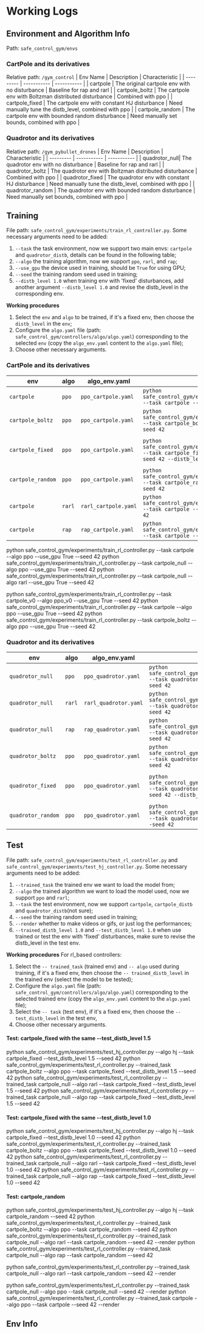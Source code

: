 # Working Logs

## Environment and Algorithm Info
Path: `safe_control_gym/envs`
### CartPole and its derivatives
Relative path: `/gym_control`
| Env Name  | Description | Characteristic | 
| --------- | ----------- |  ----------- |
| cartpole  | The original cartpole env with no disturbance | Baseline for rap and rarl | 
| cartpole_boltz | The cartpole env with Boltzman distributed disturbance | Combined with ppo |
| cartpole_fixed | The cartpole env with constant HJ disturbance | Need manually tune the distb_level, combined with ppo | 
| cartpole_random | The cartpole env with bounded random disturbance | Need manually set bounds, combined with ppo | 

### Quadrotor and its derivatives
Relative path: `/gym_pybullet_drones`
| Env Name  | Description | Characteristic | 
| --------- | ----------- |  ----------- |
| quadrotor_null| The quadrotor env with no disturbance | Baseline for rap and rarl |
| quadrotor_boltz | The quadrotor env with Boltzman distributed disturbance | Combined with ppo | 
| quadrotor_fixed | The quadrotor env with constant HJ disturbance | Need manually tune the distb_level, combined with ppo |
| quadrotor_random | The quadrotor env with bounded random disturbance | Need manually set bounds, combined with ppo | 


## Training
File path:  `safe_control_gym/experiments/train_rl_controller.py`. 
Some necessary arguments need to be added: 
1. `--task` the task environment, now we support two main envs: `cartpole` and `quadrotor_distb`, details can be found in the following table;
2. `--algo` the training algorithm, now we support `ppo`, `rarl`, and `rap`;
3. `--use_gpu` the device used in training, should be `True` for using GPU;
4. `--seed` the training random seed used in training;
5. `--distb_level 1.0` when training env with 'fixed' disturbances, add another argument `--distb_level 1.0` and revise the distb_level in the corresponding env.

**Working procedures**
1. Select the `env` and `algo` to be trained, if it's a fixed env, then choose the `distb_level` in the `env`;
2. Configure the `algo.yaml` file (path: `safe_control_gym/controllers/algo/algo.yaml`) corresponding to the selected `env` (copy the `algo_env.yaml` content to the `algo.yaml` file);
3. Choose other necessary arguments. 

### CartPole and its derivatives
| env | algo  | algo_env.yaml | commands | else
| --------- | ----------- |  ----------- | ----------- | ----------- |
| `cartpole`| `ppo` | `ppo_cartpole.yaml` | `python safe_control_gym/experiments/train_rl_controller.py --task cartpole --algo ppo --use_gpu True --seed 42` | Baseline0 |
| `cartpole_boltz`| `ppo` | `ppo_cartpole.yaml` | `python safe_control_gym/experiments/train_rl_controller.py --task cartpole_boltz --algo ppo --use_gpu True --seed 42` | Our proposed method |
| `cartpole_fixed`| `ppo` | `ppo_cartpole.yaml` | `python safe_control_gym/experiments/train_rl_controller.py --task cartpole_fixed --algo ppo --use_gpu True --seed 42 --distb_level 1.0` | Baseline3, take care of the distb_level |
| `cartpole_random`| `ppo` | `ppo_cartpole.yaml` | `python safe_control_gym/experiments/train_rl_controller.py --task cartpole_random --algo ppo --use_gpu True --seed 42` | Baseline4 (not trained)|
| `cartpole`| `rarl` | `rarl_cartpole.yaml` | `python safe_control_gym/experiments/train_rl_controller.py --task cartpole --algo rarl --use_gpu True --seed 42` | Baseline1 |
| `cartpole`| `rap` | `rap_cartpole.yaml` | `python safe_control_gym/experiments/train_rl_controller.py --task cartpole --algo rap --use_gpu True --seed 42` | Baseline2 |


python safe_control_gym/experiments/train_rl_controller.py --task cartpole --algo ppo --use_gpu True --seed 42
python safe_control_gym/experiments/train_rl_controller.py --task cartpole_null --algo ppo --use_gpu True --seed 42
python safe_control_gym/experiments/train_rl_controller.py --task cartpole_null --algo rarl --use_gpu True --seed 42

python safe_control_gym/experiments/train_rl_controller.py --task cartpole_v0 --algo ppo_v0 --use_gpu True --seed 42
python safe_control_gym/experiments/train_rl_controller.py --task cartpole --algo ppo --use_gpu True --seed 42
python safe_control_gym/experiments/train_rl_controller.py --task cartpole_boltz --algo ppo --use_gpu True --seed 42

### Quadrotor and its derivatives
| env | algo  | algo_env.yaml | commands | else
| --------- | ----------- |  ----------- | ----------- | ----------- |
| `quadrotor_null`| `ppo` | `ppo_quadrotor.yaml` | `python safe_control_gym/experiments/train_rl_controller.py --task quadrotor_null --algo ppo --use_gpu True --seed 42` | Baseline0 |
| `quadrotor_null`| `rarl` | `rarl_quadrotor.yaml` | `python safe_control_gym/experiments/train_rl_controller.py --task quadrotor_null --algo rarl --use_gpu True --seed 42` | Baseline1 |
| `quadrotor_null`| `rap` | `rap_quadrotor.yaml` | `python safe_control_gym/experiments/train_rl_controller.py --task quadrotor_null --algo rap --use_gpu True --seed 42` | Baseline2 |
| `quadrotor_boltz`| `ppo` | `ppo_quadrotor.yaml` | `python safe_control_gym/experiments/train_rl_controller.py --task quadrotor_boltz --algo ppo --use_gpu True --seed 42` | Our proposed method |
| `quadrotor_fixed`| `ppo` | `ppo_quadrotor.yaml` | `python safe_control_gym/experiments/train_rl_controller.py --task quadrotor_fixed --algo ppo --use_gpu True --seed 42 --distb_level 1.0` | Baseline4, take care of the distb_level |
| `quadrotor_random`| `ppo` | `ppo_quadrotor.yaml` | `python safe_control_gym/experiments/train_rl_controller.py --task quadrotor_random --algo ppo --use_gpu True --seed 42` | Baseline5 (not trained)|


## Test
File path:  `safe_control_gym/experiments/test_rl_controller.py` and `safe_control_gym/experiments/test_hj_controller.py`.
Some necessary arguments need to be added: 
1. `--trained_task` the trained env we want to load the model from;
2. `--algo` the trained algorithm we want to load the model used, now we support `ppo` and `rarl`;
3. `--task` the test environment, now we support `cartpole`, `cartpole_distb` and `quadrotor_distb`(not sure);
4. `--seed` the training random seed used in training;
4. `--render` whether to make videos or gifs, or just log the performances;
5. `--trained_distb_level 1.0` and `--test_distb_level 1.0` when use trained or test the env with 'fixed' disturbances, make sure to revise the distb_level in the test env. 

**Working procedures**
For rl_based controllers:
1. Select the `-- trained_task` (trained env) and `-- algo` used during training, if it's a fixed env, then choose the `-- trained_distb_level` in the trained env (select the model to be tested);
2. Configure the `algo.yaml` file (path: `safe_control_gym/controllers/algo/algo.yaml`) corresponding to the selected trained env (copy the `algo_env.yaml` content to the `algo.yaml` file);
3. Select the `-- task` (test env), if it's a fixed env, then choose the `-- test_distb_level` in the test env, 
4. Choose other necessary arguments. 

#### Test: cartpole_fixed with the same --test_distb_level 1.5
python safe_control_gym/experiments/test_hj_controller.py --algo hj --task cartpole_fixed --test_distb_level 1.5 --seed 42
python safe_control_gym/experiments/test_rl_controller.py --trained_task cartpole_boltz --algo ppo --task cartpole_fixed --test_distb_level 1.5 --seed 42
python safe_control_gym/experiments/test_rl_controller.py --trained_task cartpole_null --algo rarl --task cartpole_fixed --test_distb_level 1.5 --seed 42
python safe_control_gym/experiments/test_rl_controller.py --trained_task cartpole_null --algo rap --task cartpole_fixed --test_distb_level 1.5 --seed 42

#### Test: cartpole_fixed with the same --test_distb_level 1.0
python safe_control_gym/experiments/test_hj_controller.py --algo hj --task cartpole_fixed --test_distb_level 1.0 --seed 42
python safe_control_gym/experiments/test_rl_controller.py --trained_task cartpole_boltz --algo ppo --task cartpole_fixed --test_distb_level 1.0 --seed 42
python safe_control_gym/experiments/test_rl_controller.py --trained_task cartpole_null --algo rarl --task cartpole_fixed --test_distb_level 1.0 --seed 42
python safe_control_gym/experiments/test_rl_controller.py --trained_task cartpole_null --algo rap --task cartpole_fixed --test_distb_level 1.0 --seed 42

#### Test: cartpole_random
python safe_control_gym/experiments/test_hj_controller.py --algo hj --task cartpole_random --seed 42
python safe_control_gym/experiments/test_rl_controller.py --trained_task cartpole_boltz --algo ppo --task cartpole_random --seed 42
python safe_control_gym/experiments/test_rl_controller.py --trained_task cartpole_null --algo rarl --task cartpole_random --seed 42  --render
python safe_control_gym/experiments/test_rl_controller.py --trained_task cartpole_null --algo rap --task cartpole_random --seed 42

python safe_control_gym/experiments/test_rl_controller.py --trained_task cartpole_null --algo rarl --task cartpole_random --seed 42  --render

python safe_control_gym/experiments/test_rl_controller.py --trained_task cartpole_null --algo ppo --task cartpole_null --seed 42  --render
python safe_control_gym/experiments/test_rl_controller.py --trained_task cartpole --algo ppo --task cartpole --seed 42  --render
## Env Info


